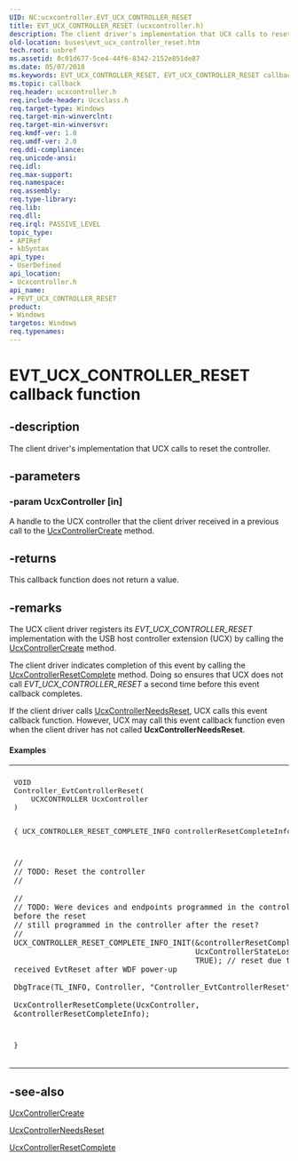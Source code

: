 ```yaml
---
UID: NC:ucxcontroller.EVT_UCX_CONTROLLER_RESET
title: EVT_UCX_CONTROLLER_RESET (ucxcontroller.h)
description: The client driver's implementation that UCX calls to reset the controller.
old-location: buses\evt_ucx_controller_reset.htm
tech.root: usbref
ms.assetid: 8c01d677-5ce4-44f6-8342-2152e851de87
ms.date: 05/07/2018
ms.keywords: EVT_UCX_CONTROLLER_RESET, EVT_UCX_CONTROLLER_RESET callback, EvtUcxControllerReset, EvtUcxControllerReset callback function [Buses], PEVT_UCX_CONTROLLER_RESET, PEVT_UCX_CONTROLLER_RESET callback function pointer [Buses], buses.evt_ucx_controller_reset, ucxcontroller/EvtUcxControllerReset
ms.topic: callback
req.header: ucxcontroller.h
req.include-header: Ucxclass.h
req.target-type: Windows
req.target-min-winverclnt: 
req.target-min-winversvr: 
req.kmdf-ver: 1.0
req.umdf-ver: 2.0
req.ddi-compliance: 
req.unicode-ansi: 
req.idl: 
req.max-support: 
req.namespace: 
req.assembly: 
req.type-library: 
req.lib: 
req.dll: 
req.irql: PASSIVE_LEVEL
topic_type:
- APIRef
- kbSyntax
api_type:
- UserDefined
api_location:
- Ucxcontroller.h
api_name:
- PEVT_UCX_CONTROLLER_RESET
product:
- Windows
targetos: Windows
req.typenames: 
---
```


# EVT_UCX_CONTROLLER_RESET callback function


## -description


The client driver's implementation that UCX calls to reset the controller.


## -parameters




### -param UcxController [in]

 A handle to the UCX controller that the client driver received in a previous call to  the <a href="https://docs.microsoft.com/previous-versions/windows/hardware/drivers/mt188033(v=vs.85)">UcxControllerCreate</a> method.


## -returns



This callback function does not return a value.




## -remarks



The UCX client driver registers its <i>EVT_UCX_CONTROLLER_RESET</i> implementation with the USB host controller extension (UCX) by calling the <a href="https://docs.microsoft.com/previous-versions/windows/hardware/drivers/mt188033(v=vs.85)">UcxControllerCreate</a> method.

The client driver indicates completion of this event by calling the <a href="https://docs.microsoft.com/windows-hardware/drivers/ddi/content/ucxcontroller/nf-ucxcontroller-ucxcontrollerresetcomplete">UcxControllerResetComplete</a> method. Doing so ensures that UCX does not call <i>EVT_UCX_CONTROLLER_RESET</i> a second time before this event callback completes.

If the client driver calls <a href="https://docs.microsoft.com/windows-hardware/drivers/ddi/content/ucxcontroller/nf-ucxcontroller-ucxcontrollerneedsreset">UcxControllerNeedsReset</a>, UCX calls this event callback function.  However, UCX may call this event callback function even when the client driver has not called <b>UcxControllerNeedsReset</b>. 


#### Examples

<div class="code"><span codelanguage=""><table>
<tr>
<th></th>
</tr>
<tr>
<td>
<pre>VOID
Controller_EvtControllerReset(
    UCXCONTROLLER UcxController
)

{
    UCX_CONTROLLER_RESET_COMPLETE_INFO controllerResetCompleteInfo;

    //
    // TODO: Reset the controller
    //

    //
    // TODO: Were devices and endpoints programmed in the controller before the reset
    // still programmed in the controller after the reset?
    //
    UCX_CONTROLLER_RESET_COMPLETE_INFO_INIT(&controllerResetCompleteInfo,
                                            UcxControllerStateLost,
                                            TRUE); // reset due to UCX, received EvtReset after WDF power-up

    DbgTrace(TL_INFO, Controller, "Controller_EvtControllerReset");

    UcxControllerResetComplete(UcxController, &controllerResetCompleteInfo);
}</pre>
</td>
</tr>
</table></span></div>



## -see-also




<a href="https://docs.microsoft.com/previous-versions/windows/hardware/drivers/mt188033(v=vs.85)">UcxControllerCreate</a>



<a href="https://docs.microsoft.com/windows-hardware/drivers/ddi/content/ucxcontroller/nf-ucxcontroller-ucxcontrollerneedsreset">UcxControllerNeedsReset</a>



<a href="https://docs.microsoft.com/windows-hardware/drivers/ddi/content/ucxcontroller/nf-ucxcontroller-ucxcontrollerresetcomplete">UcxControllerResetComplete</a>
 

 

